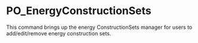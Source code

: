 # PO\_EnergyConstructionSets

This command brings up the energy ConstructionSets manager for users to add/edit/remove energy construction sets.

